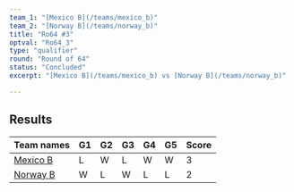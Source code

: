```yaml
---
team_1: "[Mexico B](/teams/mexico_b)"
team_2: "[Norway B](/teams/norway_b)"
title: "Ro64 #3"
optval: "Ro64_3"
type: "qualifier"
round: "Round of 64"
status: "Concluded"
excerpt: "[Mexico B](/teams/mexico_b) vs [Norway B](/teams/norway_b)"

---
```

## Results

| Team names | G1 | G2 | G3 | G4 | G5 | Score |
| -- | -- | -- | -- | -- | -- | -- |
| [Mexico B](/teams/mexico_b) | L | W | L | W | W | 3 |
| [Norway B](/teams/norway_b) | W | L | W | L | L | 2 |

